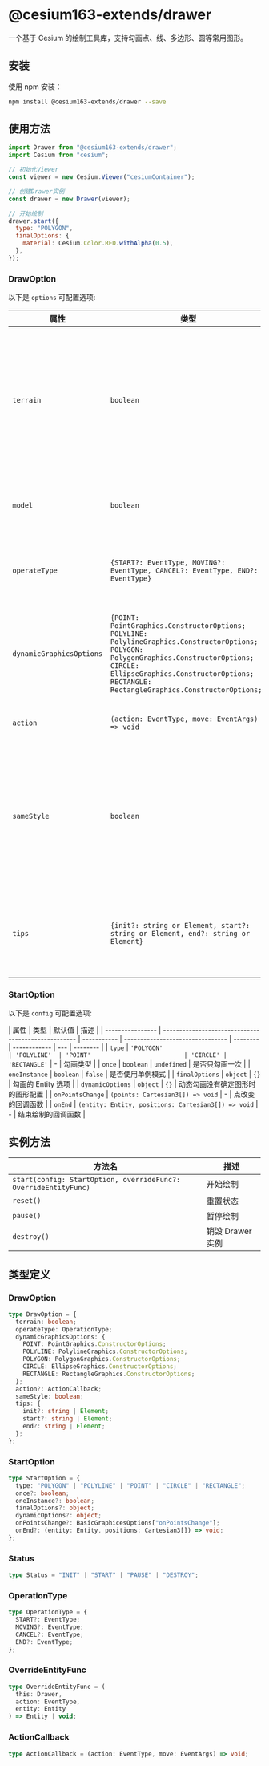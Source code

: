 # @cesium163-extends/drawer

一个基于 Cesium 的绘制工具库，支持勾画点、线、多边形、圆等常用图形。

## 安装

使用 npm 安装：

```bash
npm install @cesium163-extends/drawer --save
```

## 使用方法

```javascript
import Drawer from "@cesium163-extends/drawer";
import Cesium from "cesium";

// 初始化Viewer
const viewer = new Cesium.Viewer("cesiumContainer");

// 创建Drawer实例
const drawer = new Drawer(viewer);

// 开始绘制
drawer.start({
  type: "POLYGON",
  finalOptions: {
    material: Cesium.Color.RED.withAlpha(0.5),
  },
});
```

### DrawOption

以下是 `options` 可配置选项:

| 属性                     | 类型                                                                                                                                                                                                                                  | 默认值                                                                                                                    | 描述                                             |
| ------------------------ | ------------------------------------------------------------------------------------------------------------------------------------------------------------------------------------------------------------------------------------- | ------------------------------------------------------------------------------------------------------------------------- | ------------------------------------------------ |
| `terrain`                | `boolean`                                                                                                                                                                                                                             | `false`                                                                                                                   | 是否开启地形模式，需要浏览器支持地形选取功能     |
| `model`                  | `boolean`                                                                                                                                                                                                                             | `false`                                                                                                                   | 是否开启在模型上选点                             |
| `operateType`            | `{START?: EventType, MOVING?: EventType, CANCEL?: EventType, END?: EventType}`                                                                                                                                                        | `{ START: LEFT_CLICK, MOVING: MOUSE_MOVE, CANCEL: RIGHT_CLICK, END: LEFT_DOUBLE_CLICK }`                                  | 操作类型                                         |
| `dynamicGraphicsOptions` | `{POINT: PointGraphics.ConstructorOptions; POLYLINE: PolylineGraphics.ConstructorOptions; POLYGON: PolygonGraphics.ConstructorOptions; CIRCLE: EllipseGraphics.ConstructorOptions; RECTANGLE: RectangleGraphics.ConstructorOptions;}` | -                                                                                                                         | 动态勾画没有确定图形时的图形配置                 |
| `action`                 | `(action: EventType, move: EventArgs) => void`                                                                                                                                                                                        | -                                                                                                                         | 鼠标事件回调                                     |
| `sameStyle`              | `boolean`                                                                                                                                                                                                                             | `true`                                                                                                                    | 是否使用相同的样式，当绘制多个图形时样式是否相同 |
| `tips`                   | `{init?: string or Element, start?: string or Element, end?: string or Element}`                                                                                                                                                      | `{ init: 'Click to draw', start: 'LeftClick to add a point, rightClick remove point, doubleClick end drawing', end: '' }` | 自定义编辑时鼠标移动的提示                       |

### StartOption

以下是 `config` 可配置选项:

| 属性             | 类型                                                | 默认值      | 描述                             |
| ---------------- | --------------------------------------------------- | ----------- | -------------------------------- | -------- | ------------ | --- | -------- |
| `type`           | `'POLYGON'                                          | 'POLYLINE'  | 'POINT'                          | 'CIRCLE' | 'RECTANGLE'` | -   | 勾画类型 |
| `once`           | `boolean`                                           | `undefined` | 是否只勾画一次                   |
| `oneInstance`    | `boolean`                                           | `false`     | 是否使用单例模式                 |
| `finalOptions`   | `object`                                            | `{}`        | 勾画的 Entity 选项               |
| `dynamicOptions` | `object`                                            | `{}`        | 动态勾画没有确定图形时的图形配置 |
| `onPointsChange` | `(points: Cartesian3[]) => void`                    | -           | 点改变的回调函数                 |
| `onEnd`          | `(entity: Entity, positions: Cartesian3[]) => void` | -           | 结束绘制的回调函数               |

## 实例方法

| 方法名                                                          | 描述             |
| --------------------------------------------------------------- | ---------------- |
| `start(config: StartOption, overrideFunc?: OverrideEntityFunc)` | 开始绘制         |
| `reset()`                                                       | 重置状态         |
| `pause()`                                                       | 暂停绘制         |
| `destroy()`                                                     | 销毁 Drawer 实例 |

## 类型定义

### DrawOption

```typescript
type DrawOption = {
  terrain: boolean;
  operateType: OperationType;
  dynamicGraphicsOptions: {
    POINT: PointGraphics.ConstructorOptions;
    POLYLINE: PolylineGraphics.ConstructorOptions;
    POLYGON: PolygonGraphics.ConstructorOptions;
    CIRCLE: EllipseGraphics.ConstructorOptions;
    RECTANGLE: RectangleGraphics.ConstructorOptions;
  };
  action?: ActionCallback;
  sameStyle: boolean;
  tips: {
    init?: string | Element;
    start?: string | Element;
    end?: string | Element;
  };
};
```

### StartOption

```typescript
type StartOption = {
  type: "POLYGON" | "POLYLINE" | "POINT" | "CIRCLE" | "RECTANGLE";
  once?: boolean;
  oneInstance?: boolean;
  finalOptions?: object;
  dynamicOptions?: object;
  onPointsChange?: BasicGraphicesOptions["onPointsChange"];
  onEnd?: (entity: Entity, positions: Cartesian3[]) => void;
};
```

### Status

```typescript
type Status = "INIT" | "START" | "PAUSE" | "DESTROY";
```

### OperationType

```typescript
type OperationType = {
  START?: EventType;
  MOVING?: EventType;
  CANCEL?: EventType;
  END?: EventType;
};
```

### OverrideEntityFunc

```typescript
type OverrideEntityFunc = (
  this: Drawer,
  action: EventType,
  entity: Entity
) => Entity | void;
```

### ActionCallback

```typescript
type ActionCallback = (action: EventType, move: EventArgs) => void;
```
